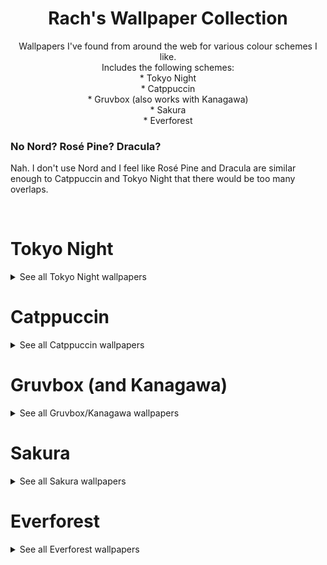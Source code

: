 <div align="center">
    <h1>Rach's Wallpaper Collection</h1>
    <p>
        Wallpapers I've found from around the web for various colour schemes I like.<br>
        Includes the following schemes:<br>
        * Tokyo Night<br>
        * Catppuccin<br>
        * Gruvbox (also works with Kanagawa)<br>
        * Sakura<br>
        * Everforest<br>
    </p>
</div>
<div>
    <h3>No Nord? Rosé Pine? Dracula?</h3>
    <p>
        Nah. I don't use Nord and I feel like Rosé Pine and Dracula are similar enough to Catppuccin and Tokyo Night that there would be too many overlaps.
    </p>
</div>
<br>
<h1>Tokyo Night</h1>
<div id="Tokyo Night">
    <details>
        <summary>See all Tokyo Night wallpapers</summary>
        <img src="https://github.com/kingrach/Wallpapers/blob/main/Tokyo%20Night/15.png" alt="15.png" align="center" width="250px"/> <img src="https://github.com/kingrach/Wallpapers/blob/main/Tokyo%20Night/alex-knight-5-GNa303REg-unsplash.jpg" alt="alex-knight-5-GNa303REg-unsplash.jpg" align="center" width="250px"/> <img src="https://github.com/kingrach/Wallpapers/blob/main/Tokyo%20Night/freeman-zhou-plX7xeNb3Yo-unsplash.jpg" alt="freeman-zhou-plX7xeNb3Yo-unsplash.jpg" align="center" width="250px"/> <img src="https://github.com/kingrach/Wallpapers/blob/main/Tokyo%20Night/hiep-duong--Lp7uKt4Xl0-unsplash.jpg" alt="hiep-duong--Lp7uKt4Xl0-unsplash.jpg" align="center" width="250px"/> <img src="https://github.com/kingrach/Wallpapers/blob/main/Tokyo%20Night/ian-valerio-pPlJrcLvPvw-unsplash.jpg" alt="ian-valerio-pPlJrcLvPvw-unsplash.jpg" align="center" width="250px"/> <img src="https://github.com/kingrach/Wallpapers/blob/main/Tokyo%20Night/jannes-glas-hgxAdNZ_ccg-unsplash.jpg" alt="jannes-glas-hgxAdNZ_ccg-unsplash.jpg" align="center" width="250px"/> <img src="https://github.com/kingrach/Wallpapers/blob/main/Tokyo%20Night/kevin-laminto-7PqRZK6rbaE-unsplash.jpg" alt="kevin-laminto-7PqRZK6rbaE-unsplash.jpg" align="center" width="250px"/> <img src="https://github.com/kingrach/Wallpapers/blob/main/Tokyo%20Night/lets_go_home.png" alt="lets_go_home.png" align="center" width="250px"/> <img src="https://github.com/kingrach/Wallpapers/blob/main/Tokyo%20Night/marie-philipe-boucher-QzsAbHOJBQE-unsplash.jpg" alt="marie-philipe-boucher-QzsAbHOJBQE-unsplash.jpg" align="center" width="250px"/> <img src="https://github.com/kingrach/Wallpapers/blob/main/Tokyo%20Night/okk56hffewk71.png" alt="okk56hffewk71.png" align="center" width="250px"/> <img src="https://github.com/kingrach/Wallpapers/blob/main/Tokyo%20Night/peakpx(3).jpg" alt="peakpx(3).jpg" align="center" width="250px"/> <img src="https://github.com/kingrach/Wallpapers/blob/main/Tokyo%20Night/pexels-janko-ferlic-590478.jpg" alt="pexels-janko-ferlic-590478.jpg" align="center" width="250px"/> <img src="https://github.com/kingrach/Wallpapers/blob/main/Tokyo%20Night/sora-sagano-FAFPHHh8lnc-unsplash.jpg" alt="sora-sagano-FAFPHHh8lnc-unsplash.jpg" align="center" width="250px"/> <img src="https://github.com/kingrach/Wallpapers/blob/main/Tokyo%20Night/takashi-miyazaki-64ajtpEzlYc-unsplash.jpg" alt="takashi-miyazaki-64ajtpEzlYc-unsplash.jpg" align="center" width="250px"/> <img src="https://github.com/kingrach/Wallpapers/blob/main/Tokyo%20Night/wallhaven-gp52ol.png" alt="wallhaven-gp52ol.png" align="center" width="250px"/> <img src="https://github.com/kingrach/Wallpapers/blob/main/Tokyo%20Night/wallhaven-nr6631.jpg" alt="wallhaven-nr6631.jpg" align="center" width="250px"/> <img src="https://github.com/kingrach/Wallpapers/blob/main/Tokyo%20Night/Wallpaper.jpg" alt="Wallpaper.jpg" align="center" width="250px"/>
    </details>
</div>
<h1>Catppuccin</h1>
<div id="Catppuccin">
    <details>
        <summary>See all Catppuccin wallpapers</summary>
        <img src="https://github.com/kingrach/Wallpapers/blob/main/Catppuccin/14 - BgotbjS.jpg" alt="14 - BgotbjS.jpg" align="center" width="250px"/>
        <img src="https://github.com/kingrach/Wallpapers/blob/main/Catppuccin/378277bd54985b2e9539e1a3181cddba.jpg" alt="378277bd54985b2e9539e1a3181cddba.jpg" align="center" width="250px"/>
        <img src="https://github.com/kingrach/Wallpapers/blob/main/Catppuccin/alexandra-mirghe-mu6b4R4mAwg-unsplash.jpg" alt="alexandra-mirghe-mu6b4R4mAwg-unsplash.jpg" align="center" width="250px"/>
        <img src="https://github.com/kingrach/Wallpapers/blob/main/Catppuccin/anders-jilden-AkUR27wtaxs-unsplash.jpg" alt="anders-jilden-AkUR27wtaxs-unsplash.jpg" align="center" width="250px"/>
        <img src="https://github.com/kingrach/Wallpapers/blob/main/Catppuccin/cedric-letsch-iMRKdRT3ZZ0-unsplash.jpg" alt="cedric-letsch-iMRKdRT3ZZ0-unsplash.jpg" align="center" width="250px"/>
        <img src="https://github.com/kingrach/Wallpapers/blob/main/Catppuccin/cris-tagupa-lT7zmkth3o8-unsplash.jpg" alt="cris-tagupa-lT7zmkth3o8-unsplash.jpg" align="center" width="250px"/>
        <img src="https://github.com/kingrach/Wallpapers/blob/main/Catppuccin/damien-cornu-VzsixizA4c8-unsplash.jpg" alt="damien-cornu-VzsixizA4c8-unsplash.jpg" align="center" width="250px"/>
        <img src="https://github.com/kingrach/Wallpapers/blob/main/Catppuccin/diliara-garifullina-AUVRWz03b2Q-unsplash.jpg" alt="diliara-garifullina-AUVRWz03b2Q-unsplash.jpg" align="center" width="250px"/>
        <img src="https://github.com/kingrach/Wallpapers/blob/main/Catppuccin/extra-10.png" alt="extra-10.png" align="center" width="250px"/>
        <img src="https://github.com/kingrach/Wallpapers/blob/main/Catppuccin/freezydreamin-quS7YOKdiXA-unsplash.jpg" alt="freezydreamin-quS7YOKdiXA-unsplash.jpg" align="center" width="250px"/>
        <img src="https://github.com/kingrach/Wallpapers/blob/main/Catppuccin/Green_Energy.jpg" alt="Green_Energy.jpg" align="center" width="250px"/>
        <img src="https://github.com/kingrach/Wallpapers/blob/main/Catppuccin/jake-nebov-oTPtkma3bjw-unsplash.jpg" alt="jake-nebov-oTPtkma3bjw-unsplash.jpg" align="center" width="250px"/>
        <img src="https://github.com/kingrach/Wallpapers/blob/main/Catppuccin/JapaneseStreetView.jpg" alt="JapaneseStreetView.jpg" align="center" width="250px"/>
        <img src="https://github.com/kingrach/Wallpapers/blob/main/Catppuccin/manu-franco-hszHumfW4wM-unsplash.jpg" alt="manu-franco-hszHumfW4wM-unsplash.jpg" align="center" width="250px"/>
        <img src="https://github.com/kingrach/Wallpapers/blob/main/Catppuccin/piotr-chrobot-6oUsyeYXgTg-unsplash.jpg" alt="piotr-chrobot-6oUsyeYXgTg-unsplash.jpg" align="center" width="250px"/>
        <img src="https://github.com/kingrach/Wallpapers/blob/main/Catppuccin/sunset_yosemite_valley_oleg_chursin.jpg" alt="sunset_yosemite_valley_oleg_chursin.jpg" align="center" width="250px"/>
        <img src="https://github.com/kingrach/Wallpapers/blob/main/Catppuccin/tree_in_water_anaka_otago_ken_cheung.jpg" alt="tree_in_water_anaka_otago_ken_cheung.jpg" align="center" width="250px"/>
        <img src="https://github.com/kingrach/Wallpapers/blob/main/Catppuccin/wallhaven-4opomm.jpg" alt="wallhaven-4opomm.jpg" align="center" width="250px"/>
    </details>
</div>
<h1>Gruvbox (and Kanagawa)</h1>
<div id="gruvbox">
    <details>
        <summary>See all Gruvbox/Kanagawa wallpapers</summary>
        <img src="https://github.com/kingrach/Wallpapers/blob/main/Gruvbox%20(&%20Kanagawa)/9Tej6V0.jpeg" alt="9Tej6V0.jpeg" align="center" width="250px"/>
        <img src="https://github.com/kingrach/Wallpapers/blob/main/Gruvbox%20(&%20Kanagawa)/59%20-%20Po7I8eZ.jpg?raw=true" alt="59 - Po7I8eZ.jpg" align="center" width="250px"/>
        <img src="https://github.com/kingrach/Wallpapers/blob/main/Gruvbox%20(&%20Kanagawa)/127H.jpg" alt="127H.jpg" align="center" width="250px"/>
        <img src="https://github.com/kingrach/Wallpapers/blob/main/Gruvbox%20(&%20Kanagawa)/1638597695178.jpg" alt="1638597695178.jpg" align="center" width="250px"/>
        <img src="https://github.com/kingrach/Wallpapers/blob/main/Gruvbox%20(&%20Kanagawa)/adrian-trinkaus-ICw7ZkUo9Ic-unsplash.jpg" alt="adrian-trinkaus-ICw7ZkUo9Ic-unsplash.jpg" align="center" width="250px"/>
        <img src="https://github.com/kingrach/Wallpapers/blob/main/Gruvbox%20(&%20Kanagawa)/d0a.1.0.png" alt="d0a.1.0.png" align="center" width="250px"/>
        <img src="https://github.com/kingrach/Wallpapers/blob/main/Gruvbox%20(&%20Kanagawa)/darran-shen-XGWZTHwff08-unsplash.jpg" alt="darran-shen-XGWZTHwff08-unsplash.jpg" align="center" width="250px"/>
        <img src="https://github.com/kingrach/Wallpapers/blob/main/Gruvbox%20(&%20Kanagawa)/denys-nevozhai-D68ADLeMh5Q-unsplash.jpg" alt="denys-nevozhai-D68ADLeMh5Q-unsplash.jpg" align="center" width="250px"/>
        <img src="https://github.com/kingrach/Wallpapers/blob/main/Gruvbox%20(&%20Kanagawa)/eberhard-grossgasteiger-yF9Tm4qrYmM-unsplash.jpg" alt="eberhard-grossgasteiger-yF9Tm4qrYmM-unsplash.jpg" align="center" width="250px"/>
        <img src="https://github.com/kingrach/Wallpapers/blob/main/Gruvbox%20(&%20Kanagawa)/george-dagerotip-uAbzbIphr4s-unsplash.jpg" alt="george-dagerotip-uAbzbIphr4s-unsplash.jpg" align="center" width="250px"/>
        <img src="https://github.com/kingrach/Wallpapers/blob/main/Gruvbox%20(&%20Kanagawa)/gruvbox_anime_landscape.png" alt="gruvbox_anime_landscape.png" align="center" width="250px"/>
        <img src="https://github.com/kingrach/Wallpapers/blob/main/Gruvbox%20(&%20Kanagawa)/GYZdHK5.png" alt="GYZdHK5.png" align="center" width="250px"/>
        <img src="https://github.com/kingrach/Wallpapers/blob/main/Gruvbox%20(&%20Kanagawa)/jonatan-lewczuk-2BTvhn7OGCs-unsplash.jpg" alt="jonatan-lewczuk-2BTvhn7OGCs-unsplash.jpg" align="center" width="250px"/>
        <img src="https://github.com/kingrach/Wallpapers/blob/main/Gruvbox%20(&%20Kanagawa)/kevin-laminto-B2dBrvXZWfk-unsplash.jpg" alt="kevin-laminto-B2dBrvXZWfk-unsplash.jpg" align="center" width="250px"/>
        <img src="https://github.com/kingrach/Wallpapers/blob/main/Gruvbox%20(&%20Kanagawa)/kyoto_streets.png" alt="kyoto_streets.png" align="center" width="250px"/>
        <img src="https://github.com/kingrach/Wallpapers/blob/main/Gruvbox%20(&%20Kanagawa)/laro-agustina-6EejVqsD2VI-unsplash.jpg" alt="laro-agustina-6EejVqsD2VI-unsplash.jpg" align="center" width="250px"/>
        <img src="https://github.com/kingrach/Wallpapers/blob/main/Gruvbox%20(&%20Kanagawa)/leif-niemczik-Gp8R_D5klig-unsplash.jpg" alt="leif-niemczik-Gp8R_D5klig-unsplash.jpg" align="center" width="250px"/>
        <img src="https://github.com/kingrach/Wallpapers/blob/main/Gruvbox%20(&%20Kanagawa)/malaya-sadler-AyLE8fGt9_k-unsplash.jpg" alt="malaya-sadler-AyLE8fGt9_k-unsplash.jpg" align="center" width="250px"/>
        <img src="https://github.com/kingrach/Wallpapers/blob/main/Gruvbox%20(&%20Kanagawa)/mateusz-klein-a1BlhTu0lMI-unsplash.jpg" alt="mateusz-klein-a1BlhTu0lMI-unsplash.jpg" align="center" width="250px"/>
        <img src="https://github.com/kingrach/Wallpapers/blob/main/Gruvbox%20(&%20Kanagawa)/pexels-evgeny-tchebotarev-2187605.jpg" alt="pexels-evgeny-tchebotarev-2187605.jpg" align="center" width="250px"/>
        <img src="https://github.com/kingrach/Wallpapers/blob/main/Gruvbox%20(&%20Kanagawa)/sandy-kawadkar-T3gzERxg100-unsplash.jpg" alt="sandy-kawadkar-T3gzERxg100-unsplash.jpg" align="center" width="250px"/>
        <img src="https://github.com/kingrach/Wallpapers/blob/main/Gruvbox%20(&%20Kanagawa)/skyscraper_1.png" alt="skyscraper_1.png" align="center" width="250px"/>
        <img src="https://github.com/kingrach/Wallpapers/blob/main/Gruvbox%20(&%20Kanagawa)/tianshu-liu-SBK40fdKbAg-unsplash.jpg" alt="tianshu-liu-SBK40fdKbAg-unsplash.jpg" align="center" width="250px"/>
        <img src="https://github.com/kingrach/Wallpapers/blob/main/Gruvbox%20(&%20Kanagawa)/TQMWTSq.jpg" alt="TQMWTSq.jpg" align="center" width="250px"/>
        <img src="https://github.com/kingrach/Wallpapers/blob/main/Gruvbox%20(&%20Kanagawa)/wallhaven-kx9ql7.jpg" alt="wallhaven-kx9ql7.jpg" align="center" width="250px"/>
        <img src="https://github.com/kingrach/Wallpapers/blob/main/Gruvbox%20(&%20Kanagawa)/Widgets_pt._1_1.png" alt="Widgets_pt._1_1.png" align="center" width="250px"/>
        <img src="https://github.com/kingrach/Wallpapers/blob/main/Gruvbox%20(&%20Kanagawa)/yuya-yoshioka-0IvwihAQy5s-unsplash.jpg" alt="yuya-yoshioka-0IvwihAQy5s-unsplash.jpg" align="center" width="250px"/>
    </details>
</div>
<h1>Sakura</h1>
<div id="sakura">
    <details>
        <summary>See all Sakura wallpapers</summary>
        <img src="https://github.com/kingrach/Wallpapers/blob/main/Sakura/02.png" alt="02.png" align="center" width="250px"/>
        <img src="https://github.com/kingrach/Wallpapers/blob/main/Sakura/120%20-%20KnFPX73.jpg" alt="120 - KnFPX73.jpg" align="center" width="250px"/>
        <img src="https://github.com/kingrach/Wallpapers/blob/main/Sakura/andy-he-PuJc2Sodi94-unsplash.jpg" alt="andy-he-PuJc2Sodi94-unsplash.jpg" align="center" width="250px"/>
        <img src="https://github.com/kingrach/Wallpapers/blob/main/Sakura/andy-vult-UuCfigNs-L0-unsplash.jpg" alt="andy-vult-UuCfigNs-L0-unsplash.jpg" align="center" width="250px"/>
        <img src="https://github.com/kingrach/Wallpapers/blob/main/Sakura/castle_in_the_sky_studio_ghilbi.jpg" alt="castle_in_the_sky_studio_ghilbi.jpg" align="center" width="250px"/>
        <img src="https://github.com/kingrach/Wallpapers/blob/main/Sakura/cetteup-d3ci37Gcgxg-unsplash.jpg" alt="cetteup-d3ci37Gcgxg-unsplash.jpg" align="center" width="250px"/>
        <img src="https://github.com/kingrach/Wallpapers/blob/main/Sakura/eugene-zhyvchik-UTcj1RKZsxo-unsplash.jpg" alt="eugene-zhyvchik-UTcj1RKZsxo-unsplash.jpg" align="center" width="250px"/>
        <img src="https://github.com/kingrach/Wallpapers/blob/main/Sakura/giullianna-balza-O94l6m26M1c-unsplash.jpg" alt="giullianna-balza-O94l6m26M1c-unsplash.jpg" align="center" width="250px"/>
        <img src="https://github.com/kingrach/Wallpapers/blob/main/Sakura/khara-woods-2oH_h6odBrg-unsplash.jpg" alt="khara-woods-2oH_h6odBrg-unsplash.jpg" align="center" width="250px"/>
        <img src="https://github.com/kingrach/Wallpapers/blob/main/Sakura/maksym-ostrozhynskyy-w6OniVDCfn0-unsplash.jpg" alt="maksym-ostrozhynskyy-w6OniVDCfn0-unsplash.jpg" align="center" width="250px"/>
        <img src="https://github.com/kingrach/Wallpapers/blob/main/Sakura/mayer-tawfik-CwMQ3O8Ax18-unsplash.jpg" alt="mayer-tawfik-CwMQ3O8Ax18-unsplash.jpg" align="center" width="250px"/>
        <img src="https://github.com/kingrach/Wallpapers/blob/main/Sakura/meiying-ng-OrwkD-iWgqg-unsplash.jpg" alt="meiying-ng-OrwkD-iWgqg-unsplash.jpg" align="center" width="250px"/>
        <img src="https://github.com/kingrach/Wallpapers/blob/main/Sakura/mi-min-pkpqoBp11Jc-unsplash.jpg" alt="mi-min-pkpqoBp11Jc-unsplash.jpg" align="center" width="250px"/>
        <img src="https://github.com/kingrach/Wallpapers/blob/main/Sakura/p6J7ulY.png" alt="p6J7ulY.png" align="center" width="250px"/>
        <img src="https://github.com/kingrach/Wallpapers/blob/main/Sakura/sakura.jpg" alt="sakura.jpg" align="center" width="250px"/>
        <img src="https://github.com/kingrach/Wallpapers/blob/main/Sakura/tony-lam-hoang-KH4o8F-TNB4-unsplash.jpg" alt="tony-lam-hoang-KH4o8F-TNB4-unsplash.jpg" align="center" width="250px"/>
        <img src="https://github.com/kingrach/Wallpapers/blob/main/Sakura/wallhaven-0jvgvm.jpg" alt="wallhaven-0jvgvm.jpg" align="center" width="250px"/>
        <img src="https://github.com/kingrach/Wallpapers/blob/main/Sakura/wallhaven-g818jd.png" alt="wallhaven-g818jd.png" align="center" width="250px"/>
        <img src="https://github.com/kingrach/Wallpapers/blob/main/Sakura/wallhaven-wqqerq.png" alt="wallhaven-wqqerq.png" align="center" width="250px"/>
        <img src="https://github.com/kingrach/Wallpapers/blob/main/Sakura/Xero1.jpg" alt="Xero1.jpg" align="center" width="250px"/>
        <img src="https://github.com/kingrach/Wallpapers/blob/main/Sakura/yu-kato-824OwkP7sgk-unsplash.jpg" alt="yu-kato-824OwkP7sgk-unsplash.jpg" align="center" width="250px"/>
    </details>
</div>
<h1>Everforest</h1>
<div id="everforest">
    <details>
        <summary>See all Everforest wallpapers</summary>
        <img src="https://github.com/kingrach/Wallpapers/blob/main/Everforest/00.png" alt="00.png" align="center" width="250px"/>
        <img src="https://github.com/kingrach/Wallpapers/blob/main/Everforest/01.png" alt="01.png" align="center" width="250px"/>
        <img src="https://github.com/kingrach/Wallpapers/blob/main/Everforest/10%20-%20IkFbADX.png" alt="10 - IkFbADX.png" align="center" width="250px"/>
        <img src="https://github.com/kingrach/Wallpapers/blob/main/Everforest/37%20-%20zZ6lun8.jpg" alt="37 - zZ6lun8.jpg" align="center" width="250px"/>
        <img src="https://github.com/kingrach/Wallpapers/blob/main/Everforest/175fe5597b12c33ba7c9864404772bbd.jpg" alt="175fe5597b12c33ba7c9864404772bbd.jpg" align="center" width="250px"/>
        <img src="https://github.com/kingrach/Wallpapers/blob/main/Everforest/aaron-alvarado-OZSNnAU5RPk-unsplash.jpg" alt="aaron-alvarado-OZSNnAU5RPk-unsplash.jpg" align="center" width="250px"/>
        <img src="https://github.com/kingrach/Wallpapers/blob/main/Everforest/andre-benz-qi2hmCwlhcE-unsplash.jpg" alt="andre-benz-qi2hmCwlhcE-unsplash.jpg" align="center" width="250px"/>
        <img src="https://github.com/kingrach/Wallpapers/blob/main/Everforest/annie-spratt-J4gm_1GKfAA-unsplash.jpg" alt="annie-spratt-J4gm_1GKfAA-unsplash.jpg" align="center" width="250px"/>
        <img src="https://github.com/kingrach/Wallpapers/blob/main/Everforest/aTzsemi.jpeg" alt="aTzsemi.jpeg" align="center" width="250px"/>
        <img src="https://github.com/kingrach/Wallpapers/blob/main/Everforest/berries.png" alt="berries.png" align="center" width="250px"/>
        <img src="https://github.com/kingrach/Wallpapers/blob/main/Everforest/dan-otis-OYFHT4X5isg-unsplash.jpg" alt="dan-otis-OYFHT4X5isg-unsplash.jpg" align="center" width="250px"/>
        <img src="https://github.com/kingrach/Wallpapers/blob/main/Everforest/florian-olivo-61R7g-mXxiM-unsplash.jpg" alt="florian-olivo-61R7g-mXxiM-unsplash.jpg" align="center" width="250px"/>
        <img src="https://github.com/kingrach/Wallpapers/blob/main/Everforest/florian-olivo-Xdtsflkdi0M-unsplash.jpg" alt="florian-olivo-Xdtsflkdi0M-unsplash.jpg" align="center" width="250px"/>
        <img src="https://github.com/kingrach/Wallpapers/blob/main/Everforest/gXLUHAc.jpeg" alt="gXLUHAc.jpeg" align="center" width="250px"/>
        <img src="https://github.com/kingrach/Wallpapers/blob/main/Everforest/haseeb-jamil-J2jtcRbiL-4-unsplash.jpg" alt="haseeb-jamil-J2jtcRbiL-4-unsplash.jpg" align="center" width="250px"/>
        <img src="https://github.com/kingrach/Wallpapers/blob/main/Everforest/japanese_street_shop.png" alt="japanese_street_shop.png" align="center" width="250px"/>
        <img src="https://github.com/kingrach/Wallpapers/blob/main/Everforest/karina-skrypnik--EQ8L9lY50A-unsplash.jpg" alt="karina-skrypnik--EQ8L9lY50A-unsplash.jpg" align="center" width="250px"/>
        <img src="https://github.com/kingrach/Wallpapers/blob/main/Everforest/mtn.jpg" alt="mtn.jpg" align="center" width="250px"/>
        <img src="https://github.com/kingrach/Wallpapers/blob/main/Everforest/wallhaven-1j7d2w.jpg" alt="wallhaven-1j7d2w.jpg" align="center" width="250px"/>
        <img src="https://github.com/kingrach/Wallpapers/blob/main/Everforest/wallhaven-4oxkwp.jpg" alt="wallhaven-4oxkwp.jpg" align="center" width="250px"/>
        <img src="https://github.com/kingrach/Wallpapers/blob/main/Everforest/wallhaven-p2e113.jpg" alt="wallhaven-p2e113.jpg" align="center" width="250px"/>
    </details>
</div>